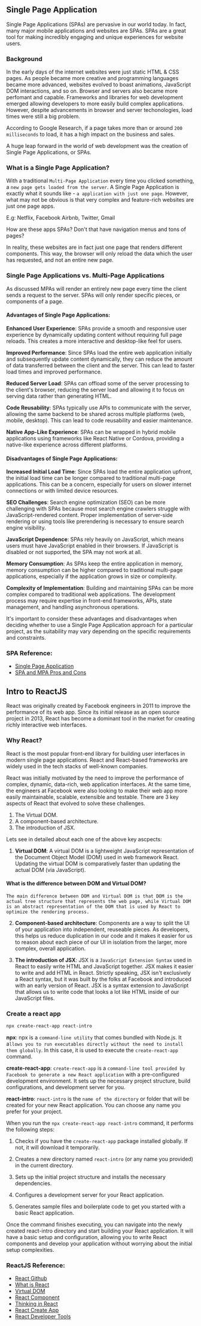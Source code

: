 ## Single Page Application

Single Page Applications (SPAs) are pervasive in our world today. In fact, many major mobile applications and websites are SPAs. SPAs are a great tool for making incredibly engaging and unique experiences for website users.

### Background

In the early days of the internet websites were just static HTML & CSS pages. As people became more creative and programming languages became more advanced, websites evolved to boast animations, JavaScript DOM interactions, and so on. Browser and servers also became more perfomant and capable. Frameworks and libraries for web development emerged allowing developers to more easily build complex applications. However, despite advancements in browser and server techonologies, load times were still a big problem.

According to Google Research, if a page takes more than or around `200 milliseconds` to load, it has a high impact on the business and sales.

A huge leap forward in the world of web development was the creation of Single Page Applications, or SPAs.

### What is a Single Page Application?

With a traditional `Multi-Page Application` every time you clicked something, a `new page gets loaded from the server`. A Single Page Application is exactly what it sounds like - `a application with just one page`. However, what may not be obvious is that very complex and feature-rich websites are just one page apps.

E.g: Netflix, Facebook Airbnb, Twitter, Gmail

How are these apps SPAs? Don't that have navigation menus and tons of pages?

In reality, these websites are in fact just one page that renders different components. This way, the browser will only reload the data which the user has requested, and not an entire new page.

### Single Page Applications vs. Multi-Page Applications

As discussed MPAs will render an entirely new page every time the client sends a request to the server. SPAs will only render specific pieces, or components of a page.

#### Advantages of Single Page Applications:

**Enhanced User Experience**: SPAs provide a smooth and responsive user experience by dynamically updating content without requiring full page reloads. This creates a more interactive and desktop-like feel for users.

**Improved Performance**: Since SPAs load the entire web application initially and subsequently update content dynamically, they can reduce the amount of data transferred between the client and the server. This can lead to faster load times and improved performance.

**Reduced Server Load**: SPAs can offload some of the server processing to the client's browser, reducing the server load and allowing it to focus on serving data rather than generating HTML.

**Code Reusability**: SPAs typically use APIs to communicate with the server, allowing the same backend to be shared across multiple platforms (web, mobile, desktop). This can lead to code reusability and easier maintenance.

**Native App-Like Experience**: SPAs can be wrapped in hybrid mobile applications using frameworks like React Native or Cordova, providing a native-like experience across different platforms.

#### Disadvantages of Single Page Applications:

**Increased Initial Load Time**: Since SPAs load the entire application upfront, the initial load time can be longer compared to traditional multi-page applications. This can be a concern, especially for users on slower internet connections or with limited device resources.

**SEO Challenges**: Search engine optimization (SEO) can be more challenging with SPAs because most search engine crawlers struggle with JavaScript-rendered content. Proper implementation of server-side rendering or using tools like prerendering is necessary to ensure search engine visibility.

**JavaScript Dependence**: SPAs rely heavily on JavaScript, which means users must have JavaScript enabled in their browsers. If JavaScript is disabled or not supported, the SPA may not work at all.

**Memory Consumption**: As SPAs keep the entire application in memory, memory consumption can be higher compared to traditional multi-page applications, especially if the application grows in size or complexity.

**Complexity of Implementation**: Building and maintaining SPAs can be more complex compared to traditional web applications. The development process may require expertise in front-end frameworks, APIs, state management, and handling asynchronous operations.

It's important to consider these advantages and disadvantages when deciding whether to use a Single Page Application approach for a particular project, as the suitability may vary depending on the specific requirements and constraints.

### SPA Reference:

- [Single Page Application](https://en.wikipedia.org/wiki/Single-page_application)
- [SPA and MPA Pros and Cons](https://medium.com/@NeotericEU/single-page-application-vs-multiple-page-application-2591588efe58)

## Intro to ReactJS

React was originally created by Facebook engineers in 2011 to improve the performance of its web app. Since its initial release as an open source project in 2013, React has become a dominant tool in the market for creating richly interactive web interfaces.

### Why React?

React is the most popular front-end library for building user interfaces in modern single page applications. React and React-based frameworks are widely used in the tech stacks of well-known companies.

React was initially motivated by the need to improve the performance of complex, dynamic, data-rich, web application interfaces. At the same time, the engineers at Facebook were also looking to make their web app more easily maintainable, scalable, extensible and testable. There are 3 key aspects of React that evolved to solve these challenges.

1. The Virtual DOM.
2. A component-based architecture.
3. The introduction of JSX.

Lets see in detailed about each one of the above key ascpects:

1. **Virtual DOM**: A virtual DOM is a lightweight JavaScript representation of the Document Object Model (DOM) used in web framework React. Updating the virtual DOM is comparatively faster than updating the actual DOM (via JavaScript).

#### What is the difference between DOM and Virtual DOM?

```
The main difference between DOM and Virtual DOM is that DOM is the actual tree structure that represents the web page, while Virtual DOM is an abstract representation of the DOM that is used by React to optimize the rendering process.
```

2. **Component-based architecture**: Components are a way to split the UI of your application into independent, reuseable pieces. As developers, this helps us reduce duplication in our code and it makes it easier for us to reason about each piece of our UI in isolation from the larger, more complex, overall application.

3. **The introduction of JSX**: JSX is a `JavaScript Extension Syntax` used in React to easily write HTML and JavaScript together. JSX makes it easier to write and add HTML in React. Strictly speaking, JSX isn't exclusively a React syntax, but it was built by the folks at Facebook and introduced with an early version of React. JSX is a syntax extension to JavaScript that allows us to write code that looks a lot like HTML inside of our JavaScript files.

### Create a react app

```bash
npx create-react-app react-intro
```

**npx**: npx is a `command-line utility` that comes bundled with Node.js. It a`llows you to run executables directly without the need to install them globally`. In this case, it is used to execute the `create-react-app` command.

**create-react-app**: `create-react-app` is a `command-line tool provided by Facebook to generate a new React application` with a pre-configured development environment. It sets up the necessary project structure, build configurations, and development server for you.

**react-intro**: `react-intro` is the `name of the directory` or folder that will be created for your new React application. You can choose any name you prefer for your project.

When you run the `npx create-react-app react-intro` command, it performs the following steps:

1. Checks if you have the `create-react-app` package installed globally. If not, it will download it temporarily.

2. Creates a new directory named `react-intro` (or any name you provided) in the current directory.

3. Sets up the initial project structure and installs the necessary dependencies.

4. Configures a development server for your React application.

5. Generates sample files and boilerplate code to get you started with a basic React application.

Once the command finishes executing, you can navigate into the newly created react-intro directory and start building your React application. It will have a basic setup and configuration, allowing you to write React components and develop your application without worrying about the initial setup complexities.

### ReactJS Reference:

- [React Github](https://github.com/facebook/react)
- [What is React](https://generalassembly.wistia.com/medias/lr8idjxtx8)
- [Virtual DOM](https://www.codecademy.com/article/react-virtual-dom)
- [React Component](https://generalassembly.wistia.com/medias/h64z7lp1ir)
- [Thinking in React](https://react.dev/learn/thinking-in-react)
- [React Create App](https://beta.reactjs.org/learn/start-a-new-react-project)
- [React Developer Tools](https://chrome.google.com/webstore/detail/react-developer-tools/fmkadmapgofadopljbjfkapdkoienihi/related)

